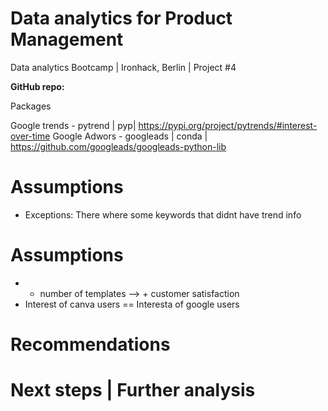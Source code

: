 # Data analytics for Product Management
Data analytics Bootcamp | Ironhack, Berlin | Project #4 

**GitHub repo:** 

Packages

Google trends - pytrend | pyp|  https://pypi.org/project/pytrends/#interest-over-time
Google Adwors - googleads | conda | https://github.com/googleads/googleads-python-lib

# Assumptions

- Exceptions: There where some keywords that didnt have trend info
# Assumptions

- + number of templates --> + customer satisfaction
- Interest of canva users == Interesta of google users

# Recommendations


# Next steps | Further analysis
